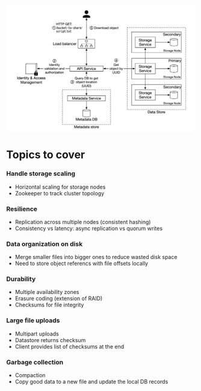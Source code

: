 ![Object Storage](images/object_storage.png)

# Topics to cover
### Handle storage scaling
  - Horizontal scaling for storage nodes
  - Zookeeper to track cluster topology
### Resilience
  - Replication across multiple nodes (consistent hashing)
  - Consistency vs latency: async replication vs quorum writes
### Data organization on disk
  - Merge smaller files into bigger ones to reduce wasted disk space
  - Need to store object referencs with file offsets locally
### Durability
  - Multiple availability zones
  - Erasure coding (extension of RAID)
  - Checksums for file integrity
### Large file uploads
  - Multipart uploads
  - Datastore returns checksum
  - Client provides list of checksums at the end
### Garbage collection
  - Compaction
  - Copy good data to a new file and update the local DB records
